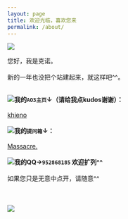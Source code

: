 ```yaml
---
layout: page
title: 欢迎光临，喜欢您来
permalink: /about/
---
```

![](https://s3.bmp.ovh/imgs/2023/03/26/074a62d53d452a04.gif)

您好，我是克诺。
<br><br>
新的一年也没把个站建起来，就这样吧^^。
<br><br>

![](https://s3.bmp.ovh/imgs/2023/03/26/2d27c90e5c7ab085.gif)**我的`AO3主页`↓（请给我点kudos谢谢）：**
<br><br>
[khieno](https://archiveofourown.org/users/khieno/works "khieno")
<br><br>
![](https://s3.bmp.ovh/imgs/2023/03/26/2d27c90e5c7ab085.gif)**我的`提问箱`↓：**
<br><br>
[Massacre.](https://pushoong.com/zh-hans/ask/2681902403 "Massacre.")
<br><br>
![](https://s3.bmp.ovh/imgs/2023/03/26/2d27c90e5c7ab085.gif)**我的QQ→`952868185` 欢迎扩列^^**
<br><br>
如果您只是无意中点开，请随意^^
<br><br>
<br><br>
![](https://s3.bmp.ovh/imgs/2023/03/26/430b07bbcfb76600.gif)
